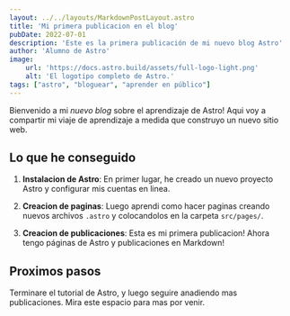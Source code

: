 ```yaml
---
layout: ../../layouts/MarkdownPostLayout.astro
title: 'Mi primera publicacion en el blog'
pubDate: 2022-07-01
description: 'Este es la primera publicación de mi nuevo blog Astro'
author: 'Alumno de Astro'
image:
    url: 'https://docs.astro.build/assets/full-logo-light.png'
    alt: 'El logotipo completo de Astro.'
tags: ["astro", "bloguear", "aprender en público"]
---
```

Bienvenido a mi _nuevo blog_ sobre el aprendizaje de Astro! Aqui voy a compartir mi viaje de aprendizaje a medida que construyo un nuevo sitio web.

## Lo que he conseguido

1. **Instalacion de Astro**: En primer lugar, he creado un nuevo proyecto Astro y configurar mis cuentas en linea.

2. **Creacion de paginas**: Luego aprendi como hacer paginas creando nuevos archivos `.astro` y colocandolos en la carpeta `src/pages/`.

3. **Creacion de publicaciones**: Esta es mi primera publicacion! Ahora tengo páginas de Astro y publicaciones en Markdown!

## Proximos pasos

Terminare el tutorial de Astro, y luego seguire anadiendo mas publicaciones. Mira este espacio para mas por venir.